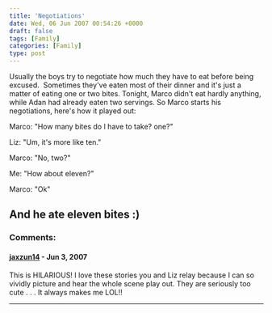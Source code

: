 ```yaml
---
title: 'Negotiations'
date: Wed, 06 Jun 2007 00:54:26 +0000
draft: false
tags: [Family]
categories: [Family]
type: post
---
```


Usually the boys try to negotiate how much they have to eat before being excused.  Sometimes they've eaten most of their dinner and it's just a matter of eating one or two bites. Tonight, Marco didn't eat hardly anything, while Adan had already eaten two servings. So Marco starts his negotiations, here's how it played out:

Marco: "How many bites do I have to take? one?"

Liz: "Um, it's more like ten."

Marco: "No, two?"

Me: "How about eleven?"

Marco: "Ok"

And he ate eleven bites :)
---
### Comments:
#### [jaxzun14](http://jaxzun14.wordpress.com/ "jacquie.moreno@gmail.com") - <time datetime="2007-06-06 22:30:11">Jun 3, 2007</time>

This is HILARIOUS! I love these stories you and Liz relay because I can so vividly picture and hear the whole scene play out. They are seriously too cute . . . It always makes me LOL!!
<hr />

